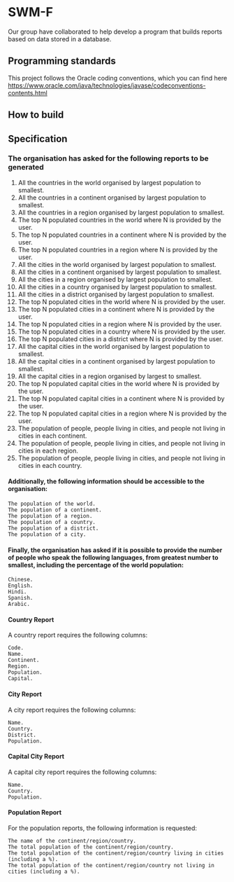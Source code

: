 # SWM-F

Our group have collaborated to help develop a program that builds reports based on data stored in a database.

## Programming standards

This project follows the Oracle coding conventions, which you can find here 
https://www.oracle.com/java/technologies/javase/codeconventions-contents.html

## How to build

## Specification

### The organisation has asked for the following reports to be generated 

<ol>
<li>All the countries in the world organised by largest population to smallest. </li>
<li>All the countries in a continent organised by largest population to smallest. </li>
<li>All the countries in a region organised by largest population to smallest.</li>
<li>The top N populated countries in the world where N is provided by the user.</li>
<li>The top N populated countries in a continent where N is provided by the user.</li>
<li>The top N populated countries in a region where N is provided by the user.</li>
<li>All the cities in the world organised by largest population to smallest.</li>
<li>All the cities in a continent organised by largest population to smallest.</li>
<li>All the cities in a region organised by largest population to smallest.</li>
<li>All the cities in a country organised by largest population to smallest.</li>
<li>All the cities in a district organised by largest population to smallest.</li>
<li>The top N populated cities in the world where N is provided by the user.</li>
<li>The top N populated cities in a continent where N is provided by the user.</li>
<li>The top N populated cities in a region where N is provided by the user.</li>
<li>The top N populated cities in a country where N is provided by the user.</li>
<li>The top N populated cities in a district where N is provided by the user.</li>
<li>All the capital cities in the world organised by largest population to smallest.</li>
<li>All the capital cities in a continent organised by largest population to smallest.</li>
<li>All the capital cities in a region organised by largest to smallest.</li>
<li>The top N populated capital cities in the world where N is provided by the user.</li>
<li>The top N populated capital cities in a continent where N is provided by the user.</li>
<li>The top N populated capital cities in a region where N is provided by the user.</li>
<li>The population of people, people living in cities, and people not living in cities in each continent.</li>
<li>The population of people, people living in cities, and people not living in cities in each region.</li>
<li>The population of people, people living in cities, and people not living in cities in each country.</li>
</ol>

#### Additionally, the following information should be accessible to the organisation:

    The population of the world.
    The population of a continent.
    The population of a region.
    The population of a country.
    The population of a district.
    The population of a city.

#### Finally, the organisation has asked if it is possible to provide the number of people who speak the following languages, from greatest number to smallest, including the percentage of the world population:

    Chinese.
    English.
    Hindi.
    Spanish.
    Arabic.

#### Country Report

A country report requires the following columns:

    Code.
    Name.
    Continent.
    Region.
    Population.
    Capital.

#### City Report

A city report requires the following columns:

    Name.
    Country.
    District.
    Population.

#### Capital City Report

A capital city report requires the following columns:

    Name.
    Country.
    Population.

#### Population Report

For the population reports, the following information is requested:

    The name of the continent/region/country.
    The total population of the continent/region/country.
    The total population of the continent/region/country living in cities (including a %).
    The total population of the continent/region/country not living in cities (including a %).
